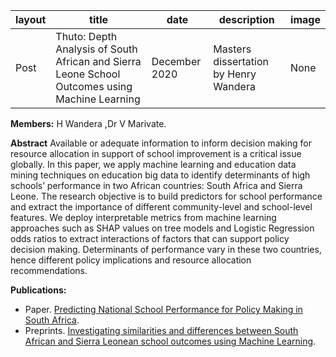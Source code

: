 layout | title | date | description | image
------------ | ------------- | ------------- | -------------| -------------
Post | Thuto: Depth Analysis of South African and Sierra Leone School Outcomes using Machine Learning |December 2020 | Masters dissertation by Henry Wandera | None

 **Members:**
 H Wandera ,Dr V Marivate.
 
 **Abstract**
 Available or adequate information to inform decision making for resource allocation in
support of school improvement is a critical issue globally. In this paper, we apply machine learning and education data mining techniques on education big data to identify
determinants of high schools’ performance in two African countries: South Africa and
Sierra Leone. The research objective is to build predictors for school performance and
extract the importance of different community-level and school-level features. We deploy interpretable metrics from machine learning approaches such as SHAP values on
tree models and Logistic Regression odds ratios to extract interactions of factors that
can support policy decision making. Determinants of performance vary in these two
countries, hence different policy implications and resource allocation recommendations.


**Publications:**
* Paper.
   [Predicting National School Performance for Policy Making in South Africa](https://ieeexplore.ieee.org/abstract/document/9004323.).
* Preprints. 
   [Investigating similarities and differences between South African and Sierra Leonean school outcomes using Machine Learning](https://arxiv.org/abs/2004.11369).
